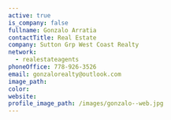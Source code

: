 ```yaml
---
active: true
is_company: false
fullname: Gonzalo Arratia
contactTitle: Real Estate
company: Sutton Grp West Coast Realty
network:
  - realestateagents
phoneOffice: 778-926-3526
email: gonzalorealty@outlook.com
image_path:
color:
website:
profile_image_path: /images/gonzalo--web.jpg
---
```



